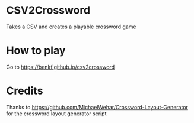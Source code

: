 # CSV2Crossword
Takes a CSV and creates a playable crossword game

# How to play
Go to https://benkf.github.io/csv2crossword

# Credits
Thanks to https://github.com/MichaelWehar/Crossword-Layout-Generator for the crossword layout generator script
